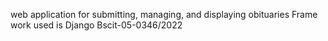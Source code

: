 web application for submitting, managing, and displaying obituaries
Frame work used is Django
Bscit-05-0346/2022

